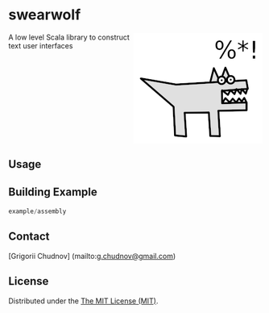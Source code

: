 # swearwolf

<img src="res/images/swearwolf-256.png" width="256px" height="219px" align="right" />

A low level Scala library to construct text user interfaces

<br clear="right" /><!-- Turn off the wrapping for the logo image. -->

## Usage


## Building Example

```sbt
example/assembly
```

## Contact

[Grigorii Chudnov] (mailto:g.chudnov@gmail.com)


## License

Distributed under the [The MIT License (MIT)](LICENSE).

